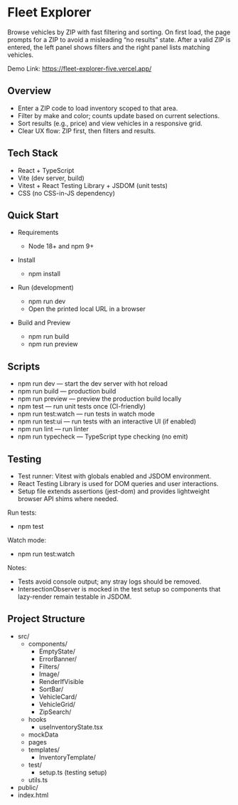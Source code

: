 
# Fleet Explorer

Browse vehicles by ZIP with fast filtering and sorting. On first load, the page prompts for a ZIP to avoid a misleading “no results” state. After a valid ZIP is entered, the left panel shows filters and the right panel lists matching vehicles.

Demo Link: https://fleet-explorer-five.vercel.app/

## Overview

- Enter a ZIP code to load inventory scoped to that area.
- Filter by make and color; counts update based on current selections.
- Sort results (e.g., price) and view vehicles in a responsive grid.
- Clear UX flow: ZIP first, then filters and results.

## Tech Stack

- React + TypeScript
- Vite (dev server, build)
- Vitest + React Testing Library + JSDOM (unit tests)
- CSS (no CSS-in-JS dependency)

## Quick Start

- Requirements
  - Node 18+ and npm 9+

- Install
  - npm install

- Run (development)
  - npm run dev
  - Open the printed local URL in a browser

- Build and Preview
  - npm run build
  - npm run preview

## Scripts

- npm run dev — start the dev server with hot reload
- npm run build — production build
- npm run preview — preview the production build locally
- npm test — run unit tests once (CI-friendly)
- npm run test:watch — run tests in watch mode
- npm run test:ui — run tests with an interactive UI (if enabled)
- npm run lint — run linter
- npm run typecheck — TypeScript type checking (no emit)

## Testing

- Test runner: Vitest with globals enabled and JSDOM environment.
- React Testing Library is used for DOM queries and user interactions.
- Setup file extends assertions (jest-dom) and provides lightweight browser API shims where needed.

Run tests:
- npm test

Watch mode:
- npm run test:watch

Notes:
- Tests avoid console output; any stray logs should be removed.
- IntersectionObserver is mocked in the test setup so components that lazy-render remain testable in JSDOM.

## Project Structure

- src/
  - components/
    - EmptyState/
    - ErrorBanner/
    - Filters/
    - Image/
    - RenderIfVisible
    - SortBar/
    - VehicleCard/
    - VehicleGrid/
    - ZipSearch/
  - hooks
    - useInventoryState.tsx
  - mockData
  - pages
  - templates/
    - InventoryTemplate/
  - test/
    - setup.ts (testing setup)
  - utils.ts
- public/
- index.html

